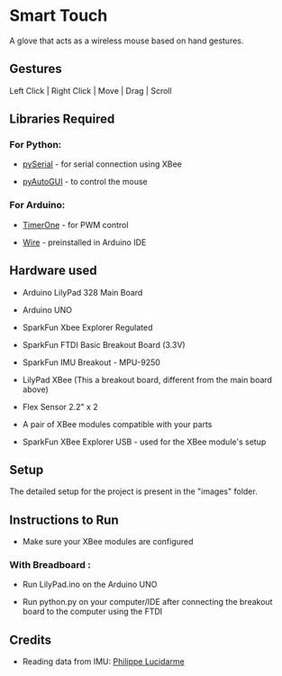 # Smart Touch

A glove that acts as a wireless mouse based on hand gestures.

## Gestures

Left Click | Right Click | Move | Drag | Scroll

## Libraries Required

### For Python:

* [pySerial](https://pyserial.readthedocs.io/en/latest/pyserial.html) - for serial connection using XBee

* [pyAutoGUI](https://pypi.org/project/PyAutoGUI/) - to control the mouse

### For Arduino:

* [TimerOne](https://www.arduinolibraries.info/libraries/timer-one) - for PWM control

* [Wire](https://www.arduino.cc/en/reference/wire) - preinstalled in Arduino IDE

## Hardware used

* Arduino LilyPad 328 Main Board

* Arduino UNO

* SparkFun Xbee Explorer Regulated

* SparkFun FTDI Basic Breakout Board (3.3V)

* SparkFun IMU Breakout - MPU-9250

* LilyPad XBee (This a breakout board, different from the main board above)

* Flex Sensor 2.2" x 2

* A pair of XBee modules compatible with your parts

* SparkFun XBee Explorer USB - used for the XBee module's setup

## Setup

The detailed setup for the project is present in the "images" folder.

## Instructions to Run

* Make sure your XBee modules are configured

### With Breadboard :

* Run LilyPad.ino on the Arduino UNO

* Run python.py on your computer/IDE after connecting the breakout board to the computer using the FTDI

## Credits

* Reading data from IMU:  [Philippe Lucidarme](https://lucidar.me/en/inertial-measurement-unit/mpu-9250-and-arduino-9-axis-imu/)
